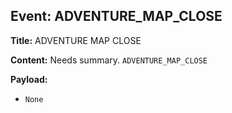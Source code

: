 ## Event: ADVENTURE_MAP_CLOSE

**Title:** ADVENTURE MAP CLOSE

**Content:**
Needs summary.
`ADVENTURE_MAP_CLOSE`

**Payload:**
- `None`